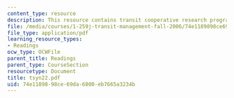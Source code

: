 ```yaml
---
content_type: resource
description: This resource contains transit cooperative research program.
file: /media/courses/1-259j-transit-management-fall-2006/74e1189898ce69da6800eb7665a3234b_tsyn22.pdf
file_type: application/pdf
learning_resource_types:
- Readings
ocw_type: OCWFile
parent_title: Readings
parent_type: CourseSection
resourcetype: Document
title: tsyn22.pdf
uid: 74e11898-98ce-69da-6800-eb7665a3234b
---
```

